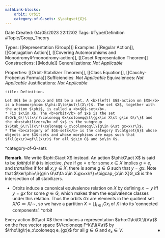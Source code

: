 ```yaml
---
mathLink-blocks:
    orbit: Orbit
    category-of-G-sets: $\catgset{G}$
---
```


<div class="topSpace"></div>

Date Created: 04/05/2023 22:12:02
Tags: #Type/Definition #Topic/Group_Theory

Types: [[Representation (Group)]]
Examples: [[Regular Action]], [[Conjugation Action]], [[Covering Automorphisms and Monodromy#^monodromy-action]], [[Coset Representation Theorem]]
Constructions: [[Module]]
Generalizations: <i>Not Applicable</i>

Properties: [[Orbit-Stabilizer Theorem]], [[Class Equation]], [[Cauchy-Frobenius Formula]]
Sufficiencies: <i>Not Applicable</i>
Equivalences: <i>Not Applicable</i>
Justifications: <i>Not Applicable</i>

``` ad-Definition
title: Definition.

Let $G$ be a group and $X$ be a set. A <b>(left) $G$-action on $X$</b> is a homomorphism $\phi:G\to\Aut\l(X\r)$. The set $X$, together with the action $\phi$, is called a <b>$G$-set</b>.
* Fix $x\in X$. The <b>orbit</b> of $x$ is the set $\Orb_G\!\l(x\r)\coloneqq Gx\coloneqq\l\{gx\in X\st g\in G\r\}$ and the <b>stabilizer</b> of $x$ is the subgroup $\Stab_G\!\l(x\r)\coloneqq G_x\coloneqq\l\{g\in G\st gx=x\r\}$.
* The <b>category of $G$-sets</b> is the category $\catgset{G}$ whose objects are $G$-sets and whose morphisms are maps such that $f\l(gx\r)=gf\l(x\r)$ for all $g\in G$ and $x\in X$.

```
^category-of-G-sets

<b>Remark.</b> We write $\phi:G\act X$ instead. An action $\phi:G\act X$ is said to be <i>faithful</i> if $\phi$ is injective, <i>free</i> if $gx=x$ for some $x\in X$ implies $g=e$, and <i>transitive</i> if for all $x,y\in X$, there is some $g\in G$ such that $y=gx$. Note that $\ker\phi=\l\{g\in G\st\fa x\in X:gx=x\r\}=\bigcap_{x\in X}G_x$ is the intersection of all stabilizers.
* Orbits induce a canonical equivalence relation on $X$ by defining $x\sim y$ iff $y=gx$ for some $g\in G$, which makes them the equivalence classes under this relation. Thus the orbits $Gx$ are elements in the quotient set $X/G\coloneqq X/\!\sim$, so we have a partition $X=\coprod_{i\in I}Gx_i$ of $X$ into its ‘connected components’. ^orbit

Every action $G\act X$ then induces a representation $\rho:G\to\GL\l(V\r)$ on the free vector space $V\coloneqq F^k\!\l(X\r)$ by $\rho\l(g\r)e_x\coloneqq e_{gx}$ for all $g\in G$ and $e_x\in V$.<span style="float:right;">$\blacklozenge$</span>
